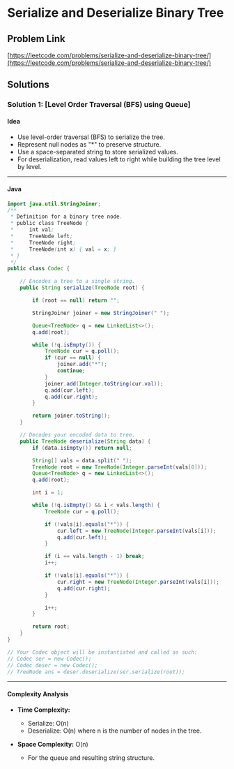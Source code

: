 

# Serialize and Deserialize Binary Tree

## Problem Link

[https://leetcode.com/problems/serialize-and-deserialize-binary-tree/](https://leetcode.com/problems/serialize-and-deserialize-binary-tree/)

## Solutions

### Solution 1: \[Level Order Traversal (BFS) using Queue]

#### Idea

* Use level-order traversal (BFS) to serialize the tree.
* Represent null nodes as "\*" to preserve structure.
* Use a space-separated string to store serialized values.
* For deserialization, read values left to right while building the tree level by level.

---

#### Java

```java
import java.util.StringJoiner;
/**
 * Definition for a binary tree node.
 * public class TreeNode {
 *     int val;
 *     TreeNode left;
 *     TreeNode right;
 *     TreeNode(int x) { val = x; }
 * }
 */
public class Codec {

    // Encodes a tree to a single string.
    public String serialize(TreeNode root) {

        if (root == null) return "";

        StringJoiner joiner = new StringJoiner(" ");

        Queue<TreeNode> q = new LinkedList<>();
        q.add(root);

        while (!q.isEmpty()) {
            TreeNode cur = q.poll();
            if (cur == null) {
                joiner.add("*");
                continue;
            }
            joiner.add(Integer.toString(cur.val));
            q.add(cur.left);
            q.add(cur.right);
        }

        return joiner.toString();
    }

    // Decodes your encoded data to tree.
    public TreeNode deserialize(String data) {
        if (data.isEmpty()) return null;

        String[] vals = data.split(" ");
        TreeNode root = new TreeNode(Integer.parseInt(vals[0]));
        Queue<TreeNode> q = new LinkedList<>();
        q.add(root);

        int i = 1;

        while (!q.isEmpty() && i < vals.length) {
            TreeNode cur = q.poll();

            if (!vals[i].equals("*")) {
                cur.left = new TreeNode(Integer.parseInt(vals[i]));
                q.add(cur.left);
            }

            if (i == vals.length - 1) break;
            i++;

            if (!vals[i].equals("*")) {
                cur.right = new TreeNode(Integer.parseInt(vals[i]));
                q.add(cur.right);
            }

            i++;
        }

        return root;
    }
}

// Your Codec object will be instantiated and called as such:
// Codec ser = new Codec();
// Codec deser = new Codec();
// TreeNode ans = deser.deserialize(ser.serialize(root));
```

---

#### Complexity Analysis

* **Time Complexity:**

  * Serialize: O(n)
  * Deserialize: O(n)
    where n is the number of nodes in the tree.

* **Space Complexity:** O(n)

  * For the queue and resulting string structure.
